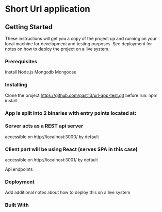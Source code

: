 # Short Url application


## Getting Started

These instructions will get you a copy of the project up and running on your local machine for development and testing purposes. See deployment for notes on how to deploy the project on a live system.



### Prerequisites

Install Node.js
Mongodb
Mongoose



### Installing

Clone the project
https://github.com/past13/url-app-test.git
before run: npm install



### App is split into 2 binaries with entry points located at:



### Server acts as a REST api server 
accessible on http://localhost:3000/ by default



### Client part will be using React (serves SPA in this case) 
accessible on http://localhost:3001/ by default

Api endpoints

### Deployment
Add additional notes about how to deploy this on a live system



### Built With



